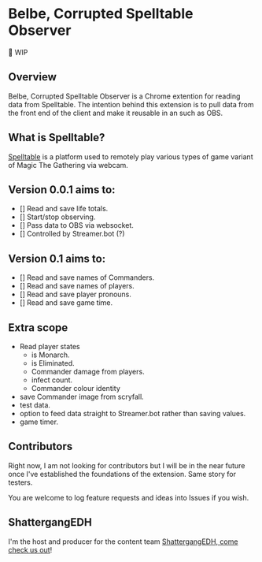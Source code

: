 # Belbe, Corrupted Spelltable Observer
🚧 WIP
## Overview
Belbe, Corrupted Spelltable Observer is a Chrome extention for reading data from Spelltable.
The intention behind this extension is to pull data from the front end of the client and make it reusable in an such as OBS.

## What is Spelltable?
[Spelltable](https://spelltable.wizards.com/) is a platform used to remotely play various types of game variant of Magic The Gathering via webcam. 

## Version 0.0.1 aims to:
- [] Read and save life totals.
- [] Start/stop observing.
- [] Pass data to OBS via websocket.
- [] Controlled by Streamer.bot (?)

## Version 0.1 aims to:
- [] Read and save names of Commanders.
- [] Read and save names of players.
- [] Read and save player pronouns.
- [] Read and save game time.

## Extra scope
- Read player states
  - is Monarch.
  - is Eliminated.
  - Commander damage from players.
  - infect count.
  - Commander colour identity
- save Commander image from scryfall.
- test data.
- option to feed data straight to Streamer.bot rather than saving values.
- game timer.

## Contributors
Right now, I am not looking for contributors but I will be in the near future once I've established the foundations of the extension. Same story for testers.

You are welcome to log feature requests and ideas into Issues if you wish.

## ShattergangEDH
I'm the host and producer for the content team [ShattergangEDH, come check us out](http://shattergang.com/)!
